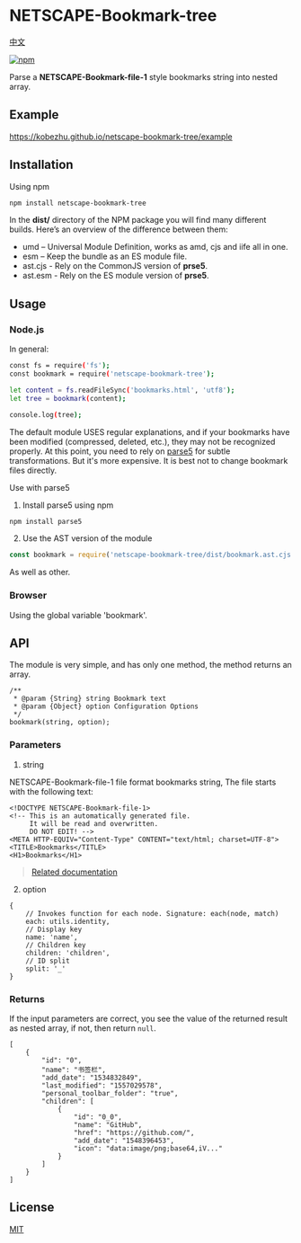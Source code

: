 # NETSCAPE-Bookmark-tree

[中文](README.md)

[![npm](https://img.shields.io/npm/v/netscape-bookmark-tree.svg?color=%23CB3837)](https://www.npmjs.com/package/netscape-bookmark-tree)

Parse a **NETSCAPE-Bookmark-file-1** style bookmarks string into nested array.

## Example

https://kobezhu.github.io/netscape-bookmark-tree/example

## Installation

Using npm

```sh
npm install netscape-bookmark-tree
```
In the **dist/** directory of the NPM package you will find many different builds.
Here’s an overview of the difference between them:

- umd – Universal Module Definition, works as amd, cjs and iife all in one.
- esm – Keep the bundle as an ES module file.
- ast.cjs - Rely on the CommonJS version of **prse5**.
- ast.esm - Rely on the ES module version of **prse5**.

## Usage

### Node.js

In general:

```sh
const fs = require('fs');
const bookmark = require('netscape-bookmark-tree');

let content = fs.readFileSync('bookmarks.html', 'utf8');
let tree = bookmark(content);

console.log(tree);
```

The default module USES regular explanations, and if your bookmarks have been modified (compressed, deleted, etc.), they may not be recognized properly.
At this point, you need to rely on [parse5](https://github.com/inikulin/parse5) for subtle transformations.
But it's more expensive. It is best not to change bookmark files directly.

Use with parse5

1. Install parse5 using npm
```sh
npm install parse5
```

2. Use the AST version of the module
```js
const bookmark = require('netscape-bookmark-tree/dist/bookmark.ast.cjs');
```

As well as other.

### Browser

Using the global variable 'bookmark'.

## API

The module is very simple, and has only one method, the method returns an array.

```
/**
 * @param {String} string Bookmark text
 * @param {Object} option Configuration Options
 */
bookmark(string, option);
```

### Parameters

1. string

NETSCAPE-Bookmark-file-1 file format bookmarks string, The file starts with the following text:

```
<!DOCTYPE NETSCAPE-Bookmark-file-1>
<!-- This is an automatically generated file.
     It will be read and overwritten.
     DO NOT EDIT! -->
<META HTTP-EQUIV="Content-Type" CONTENT="text/html; charset=UTF-8">
<TITLE>Bookmarks</TITLE>
<H1>Bookmarks</H1>
```

> [Related documentation](https://docs.microsoft.com/en-us/previous-versions/windows/internet-explorer/ie-developer/platform-apis/aa753582(v=vs.85))

2. option

```
{
    // Invokes function for each node. Signature: each(node, match)
    each: utils.identity,
    // Display key
    name: 'name',
    // Children key
    children: 'children',
    // ID split
    split: '_'
}
```

### Returns

If the input parameters are correct, you see the value of the returned result as nested array,
if not, then return `null`.

```
[
    {
        "id": "0",
        "name": "书签栏",
        "add_date": "1534832849",
        "last_modified": "1557029578",
        "personal_toolbar_folder": "true",
        "children": [
            {
                "id": "0_0",
                "name": "GitHub",
                "href": "https://github.com/",
                "add_date": "1548396453",
                "icon": "data:image/png;base64,iV..."
            }
        ]
    }
]
```

## License

[MIT](LICENSE)